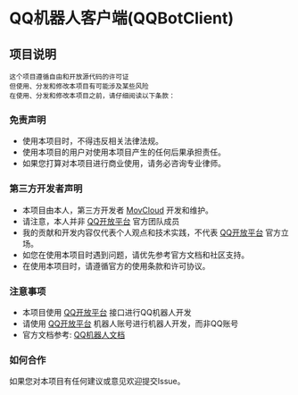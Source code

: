 QQ机器人客户端(QQBotClient)
===============

## 项目说明

    这个项目遵循自由和开放源代码的许可证
    但使用、分发和修改本项目有可能涉及某些风险
    在使用、分发和修改本项目之前，请仔细阅读以下条款：

### 免责声明

* 使用本项目时，不得违反相关法律法规。
* 使用本项目的用户对使用本项目产生的任何后果承担责任。
* 如果您打算对本项目进行商业使用，请务必咨询专业律师。

### 第三方开发者声明

* 本项目由本人，第三方开发者 [MovCloud](https://github.com/MovCloud) 开发和维护。
* 请注意，本人并非 [QQ开放平台](https://q.qq.com/) 官方团队成员
* 我的贡献和开发内容仅代表个人观点和技术实践，不代表 [QQ开放平台](https://q.qq.com/) 官方立场。
* 如您在使用本项目时遇到问题，请优先参考官方文档和社区支持。
* 在使用本项目时，请遵循官方的使用条款和许可协议。

### 注意事项

* 本项目使用 [QQ开放平台](https://q.qq.com/) 接口进行QQ机器人开发
* 请使用 [QQ开放平台](https://q.qq.com/) 机器人账号进行机器人开发，而非QQ账号
* 官方文档参考: [QQ机器人文档](https://bot.q.qq.com/wiki/)


### 如何合作

如果您对本项目有任何建议或意见欢迎提交Issue。

